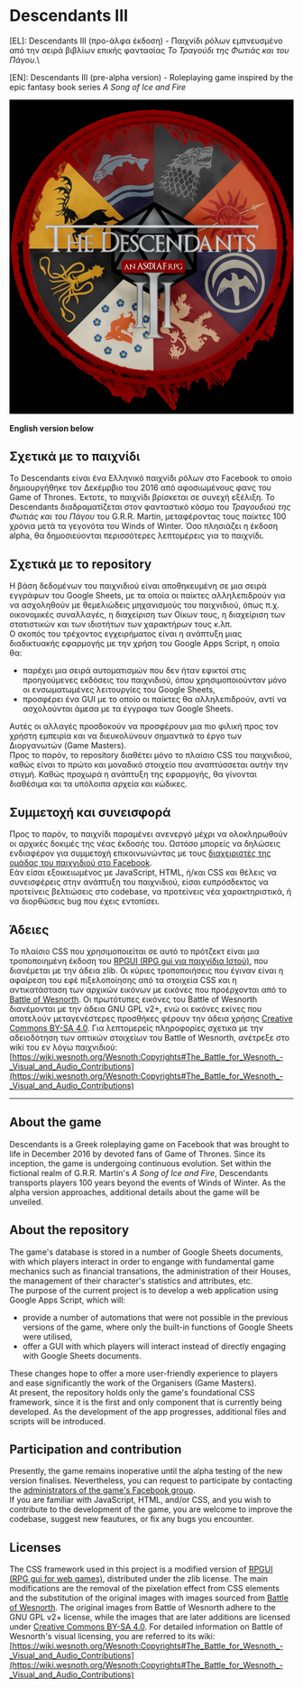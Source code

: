 # Descendants III

[EL]: Descendants III (προ-άλφα έκδοση) - Παιχνίδι ρόλων εμπνευσμένο από την σειρά βιβλίων επικής φαντασίας *Το Τραγούδι της Φωτιάς και του Πάγου*.\

[EN]: Descendants III (pre-alpha version) - Roleplaying game inspired by the epic fantasy book series *A Song of Ice and Fire*

![Descendants Logo](logo.jpg)

**English version below**

## Σχετικά με το παιχνίδι
Το Descendants είναι ένα Ελληνικό παιχνίδι ρόλων στο Facebook το οποίο δημιουργήθηκε τον Δεκέμρβιο του 2016 από αφοσιωμένους φανς του Game of Thrones. Έκτοτε, το παιχνίδι βρίσκεται σε συνεχή εξέλιξη. Το Descendants διαδραματίζεται στον φανταστικό κόσμο του *Τραγουδιού της Φωτιάς και του Πάγου* του G.R.R. Martin, μεταφέροντας τους παίκτες 100 χρόνια μετά τα γεγονότα του Winds of Winter. Όσο πλησιάζει η έκδοση alpha, θα δημοσιεύονται περισσότερες λεπτομέρεις για το παιχνίδι.

## Σχετικά με το repository
Η βάση δεδομένων του παιχνιδιού είναι αποθηκευμένη σε μια σειρά εγγράφων του Google Sheets, με τα οποία οι παίκτες αλληλεπιδρούν για να ασχοληθούν με θεμελιώδεις μηχανισμούς του παιχνιδιού, όπως π.χ. οικονομικές συναλλαγές, η διαχείριση των Οίκων τους, η διαχείριση των στατιστικών και των ιδιοτήτων των χαρακτήρων τους κ.λπ.\
Ο σκοπός του τρέχοντος εγχειρήματος είναι η ανάπτυξη μιας διαδικτυακής εφαρμογής με την χρήση του Google Apps Script, η οποία θα:
*   παρέχει μια σειρά αυτοματισμών που δεν ήταν εφικτοί στις προηγούμενες εκδόσεις του παιχνιδιού, όπου χρησιμοποιούνταν μόνο οι ενσωματωμένες λειτουργίες του Google Sheets,
*   προσφέρει ένα GUI με το οποίο οι παίκτες θα αλληλεπιδρούν, αντί να ασχολούνται άμεσα με τα έγγραφα των Google Sheets.

Αυτές οι αλλαγές προσδοκούν να προσφέρουν μια πιο φιλική προς τον χρήστη εμπειρία και να διευκολύνουν σημαντικά το έργο των Διοργανωτών (Game Masters).\
Προς το παρόν, το repository διαθέτει μόνο το πλαίσιο CSS του παιχνιδιού, καθώς είναι το πρώτο και μοναδικό στοιχείο που αναπτύσσεται αυτήν την στιγμή. Καθώς προχωρά η ανάπτυξη της εφαρμογής, θα γίνονται διαθέσιμα και τα υπόλοιπα αρχεία και κώδικες.

## Συμμετοχή και συνεισφορά
Προς το παρόν, το παιχνίδι παραμένει ανενεργό μέχρι να ολοκληρωθούν οι αρχικές δοκιμές της νέας έκδοσής του. Ωστόσο μπορείς να δηλώσεις ενδιαφέρον για συμμετοχή επικοινωνώντας με τους [διαχειριστές της ομάδας του παιχνιδιού στο Facebook](https://www.facebook.com/groups/478019717141911/members).\
Εάν είσαι εξοικειωμένος με JavaScript, HTML, ή/και CSS και θέλεις να συνεισφέρεις στην ανάπτυξη του παιχνιδιού, είσαι ευπρόσδεκτος να προτείνεις βελτιώσεις στο codebase, να προτείνεις νέα χαρακτηριστικά, ή να διορθώσεις bug που έχεις εντοπίσει.

## Άδειες
Το πλαίσιο CSS που χρησιμοποιείται σε αυτό το πρότζεκτ είναι μια τροποποιημένη έκδοση του [RPGUI (RPG gui για παιχνίδια Ιστού)](https://ronenness.github.io/RPGUI/), που διανέμεται με την άδεια zlib. Οι κύριες τροποποιήσεις που έγιναν είναι η αφαίρεση του εφέ πιξελοποίησης από τα στοιχεία CSS και η αντικατάσταση των αρχικών εικόνων με εικόνες που προέρχονται από το [Battle of Wesnorth](https://github.com/wesnoth/wesnoth). Οι πρωτότυπες εικόνες του Battle of Wesnorth διανέμονται με την άδεια GNU GPL v2+, ενώ οι εικόνες εκίνες που αποτελούν μεταγενέστερες προσθήκες φέρουν την άδεια χρήσης  [Creative Commons BY-SA 4.0](https://creativecommons.org/licenses/by-sa/4.0/ ). Για λεπτομερείς πληροφορίες σχετικά με την αδειοδότηση των οπτικών στοιχείων του Battle of Wesnorth, ανέτρεξε στο wiki του εν λόγω παιχνιδιού:\
[https://wiki.wesnoth.org/Wesnoth:Copyrights#The_Battle_for_Wesnoth_-_Visual_and_Audio_Contributions](https://wiki.wesnoth.org/Wesnoth:Copyrights#The_Battle_for_Wesnoth_-_Visual_and_Audio_Contributions)

---

## About the game
Descendants is a Greek roleplaying game on Facebook that was brought to life in December 2016 by devoted fans of Game of Thrones. Since its inception, the game is undergoing continuous evolution. Set within the fictional realm of G.R.R. Martin's *A Song of Ice and Fire*, Descendants transports players 100 years beyond the events of Winds of Winter. As the alpha version approaches, additional details about the game will be unveiled.

## About the repository
The game's database is stored in a number of Google Sheets documents, with which players interact in order to engange with fundamental game mechanics such as financial transations, the administration of their Houses, the management of their character's statistics and attributes, etc.\
The purpose of the current project is to develop a web application using Google Apps Script, which will:

*   provide a number of automations that were not possible in the previous versions of the game, where only the built-in functions of Google Sheets were utilised,
*   offer a GUI with which players will interact instead of directly engaging with Google Sheets documents.

These changes hope to offer a more user-friendly experience to players and ease significantly the work of the Organisers (Game Masters).\
At present, the repository holds only the game's foundational CSS framework, since it is the first and only component that is currently being developed. As the development of the app progresses, additional files and scripts will be introduced.

## Participation and contribution

Presently, the game remains inoperative until the alpha testing of the new version finalises. Nevertheless, you can request to participate by contacting the [administrators of the game's Facebook group](https://www.facebook.com/groups/478019717141911/members).\
If you are familiar with JavaScript, HTML, and/or CSS, and you wish to contribute to the development of the game, you are welcome to improve the codebase, suggest new feautures, or fix any bugs you encounter.

## Licenses
The CSS framework used in this project is a modified version of [RPGUI (RPG gui for web games)](https://ronenness.github.io/RPGUI/), distributed under the zlib license. The main modifications are the removal of the pixelation effect from CSS elements and the substitution of the original images with images sourced from [Battle of Wesnorth](https://github.com/wesnoth/wesnoth). The original images from Battle of Wesnorth adhere to the GNU GPL v2+ license, while the images that are later additions are licensed under [Creative Commons BY-SA 4.0](https://creativecommons.org/licenses/by-sa/4.0/). For detailed information on Battle of Wesnorth's visual licensing, you are referred to its wiki:
[https://wiki.wesnoth.org/Wesnoth:Copyrights#The_Battle_for_Wesnoth_-_Visual_and_Audio_Contributions](https://wiki.wesnoth.org/Wesnoth:Copyrights#The_Battle_for_Wesnoth_-_Visual_and_Audio_Contributions)
